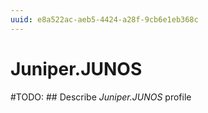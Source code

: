 ```yaml
---
uuid: e8a522ac-aeb5-4424-a28f-9cb6e1eb368c
---
```



# Juniper.JUNOS


#TODO: ## Describe *Juniper.JUNOS* profile

